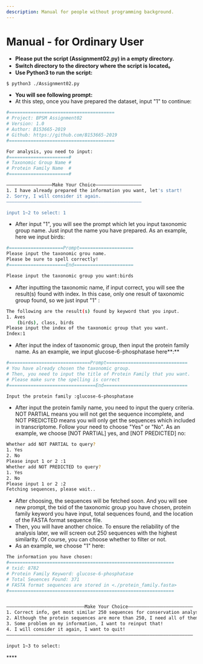 ```yaml
---
description: Manual for people without programming background.
---
```


# Manual - for Ordinary User

* **Please put the script \(Assignment02.py\) in a empty directory.**
* **Switch directory to the directory where the script is located。**
* **Use Python3 to run the script:**

```bash
$ python3 ./Assignment02.py
```

* **You will see following prompt:**
* At this step, once you have prepared the dataset, input "1" to continue: 

```bash
#=======================================
# Project: BPSM Assignment02
# Version: 1.0
# Author: B153665-2019
# Github: https://github.com/B153665-2019
#=======================================

For analysis, you need to input: 
#======================#
# Taxonomic Group Name #
# Protein Family Name  #
#======================#

—————————————————Make Your Choice—————————————————
1. I have already prepared the information you want, let's start!
2. Sorry, I will consider it again.
——————————————————————————————————————————————————

input 1~2 to select: 1
```

* After input "1", you will see the prompt which let you input taxonomic group name. Just input the name you have prepared. As an example, here we input birds:

```bash
#====================Prompt====================
Please input the taxonomic grou name.
Please be sure to spell correctly!
#=====================End======================

Please input the taxonomic group you want:birds
```

* After inputting the taxonomic name, if input correct, you will see the result\(s\) found with index. In this case, only one result of taxonomic group found, so we just input "1" :

```bash
The following are the result(s) found by keyword that you input.
1. Aves
    (birds), class, birds
Please input the index of the taxonomic group that you want.
Index:1
```

* After input the index of taxonomic group, then input the protein family name. As an example, we input   glucose-6-phosphatase here**:**

```bash
#==============================Prompt==============================
# You have already chosen the taxonomic group.
# Then, you need to input the title of Protein Family that you want.
# Please make sure the spelling is correct
#================================End===============================

Input the protein family :glucose-6-phosphatase
```

* After input the protein family name, you need to input the query criteria. NOT PARTIAL means you will not get the sequence incomplete, and NOT PREDICTED means you will only get the sequences which included in transcriptome. Follow your need to choose "Yes" or "No". As an example, we choose \[NOT PARTIAL\] yes, and \[NOT PREDICTED\] no:

```bash
Whether add NOT PARTIAL to query?
1. Yes
2. No
Please input 1 or 2 :1
Whether add NOT PREDICTED to query?
1. Yes
2. No
Please input 1 or 2 :2
Fetching sequences, please wait..
```

* After choosing, the sequences will be fetched soon. And you will see new prompt, the txid of the taxonomic group you have chosen, protein family keyword you have input, total sequences found, and the location of the FASTA format sequence file.
* Then, you will have another choice. To ensure the reliability of the analysis later, we will screen out 250 sequences with the highest similarity. Of course, you can choose whether to filter or not.
* As an example, we choose "1" here:

```bash
The information you have chosen: 
#=============================================================
# txid: 8782
# Protein Family Keyword: glucose-6-phosphatase
# Total Seuences Found: 371
# FASTA format sequences are stored in <./protein_family.fasta>
#=============================================================


—————————————————————————————Make Your Choice————————————————————————
1. Correct info, get most similar 250 sequences for conservation analysis and some other steps!
2. Although the protein sequences are more than 250, I need all of them for conservation analysis!
3. Some problem on my information, I want to reinput that!
4. I will consider it again, I want to quit!
—————————————————————————————————————————————————————————————————————

input 1~3 to select: 

```

\*\*\*\*

